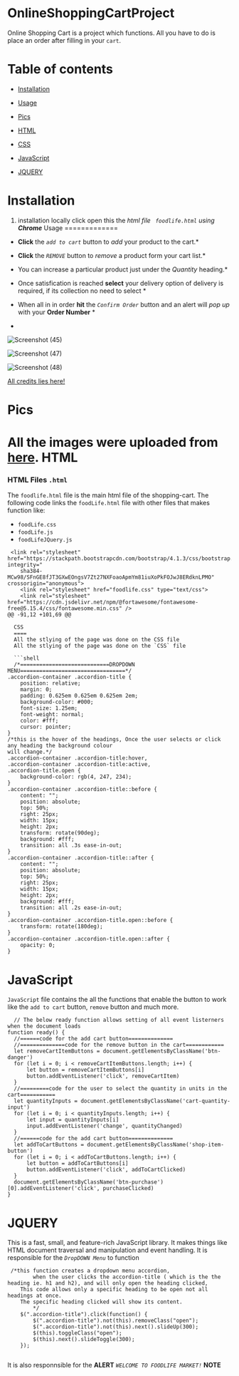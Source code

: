  OnlineShoppingCartProject
 ==========================
 
 Online Shopping Cart is a project which functions. All you have to do is place an order after filling in your `cart`.
 
 Table of contents
==================
<!--ts-->
   * [Installation](#installation)
   
   * [Usage](#usage)
   * [Pics](#pics)
   * [HTML](#HTML)
   * [CSS](#CSS)
   * [JavaScript](#JavaScript)
   * [JQUERY](#JQUERY)
 <!--te-->
 
Installation
============
1. installation locally click open this the _html file ` foodlife.html` using **Chrome**_ 
Usage
=============
* **Click** the _`add to cart`_ button to _add_ your product to the cart.*
* **Click** the _`REMOVE`_ button to _remove_ a product form your cart list.*
* You can increase a particular product just under the _Quantity_ heading.*
* Once satisfication is reached **select** your delivery option of delivery is required, if its collection no need to select *

* When all in in order **hit** the _`Confirm Order`_ button and an alert will _pop up_ with your **Order Number** *
* 
![Screenshot (45)](https://user-images.githubusercontent.com/91991118/169141312-42ca50b6-ed00-4557-b037-08538a4fde5e.png)

![Screenshot (47)](https://user-images.githubusercontent.com/91991118/169141338-e9eed414-dde8-4c1e-a364-10aaa66cf392.png)

![Screenshot (48)](https://user-images.githubusercontent.com/91991118/169141378-e1ef2034-46da-4643-8e87-0f84707dd561.png)


[All credits lies here!](https://www.hyperiondev.com)


Pics
=====
All the images were uploaded from [here](https://www.google.com/search?q=fruits+and+vegetables+pictures&oq=fruits+and+&aqs=chrome.2.69i57j0i433i512j0i512j0i457i512j0i512l6.6717j0j15&sourceid=chrome&ie=UTF-8).
HTML
=====
### HTML Files `.html`
The `foodlife.html` file is the main html file of the shopping-cart.
The following code links the `foodLife.html` file with other files that makes function like:
* `foodLife.css`
* `foodLife.js`
* `foodLifeJQuery.js`
```shell
 <link rel="stylesheet" href="https://stackpath.bootstrapcdn.com/bootstrap/4.1.3/css/bootstrap.min.css" integrity="
    sha384-MCw98/SFnGE8fJT3GXwEOngsV7Zt27NXFoaoApmYm81iuXoPkFOJwJ8ERdknLPMO" crossorigin="anonymous">
    <link rel="stylesheet" href="foodlife.css" type="text/css">
    <link rel="stylesheet" href="https://cdn.jsdelivr.net/npm/@fortawesome/fontawesome-free@5.15.4/css/fontawesome.min.css" />
@@ -91,12 +101,69 @@

  CSS
  ====
  All the stlying of the page was done on the CSS file
  All the stlying of the page was done on the `CSS` file

  ```shell
  /*============================DROPDOWN MENU=================================*/
.accordion-container .accordion-title {
    position: relative;
    margin: 0;
    padding: 0.625em 0.625em 0.625em 2em;
    background-color: #000;
    font-size: 1.25em;
    font-weight: normal;
    color: #fff;
    cursor: pointer;
}
/*this is the hover of the headings, Once the user selects or click any heading the background colour
will change.*/
.accordion-container .accordion-title:hover,
.accordion-container .accordion-title:active,
.accordion-title.open {
    background-color: rgb(4, 247, 234);
}
.accordion-container .accordion-title::before {
    content: "";
    position: absolute;
    top: 50%;
    right: 25px;
    width: 15px;
    height: 2px;
    transform: rotate(90deg);
    background: #fff;
    transition: all .3s ease-in-out;
}
.accordion-container .accordion-title::after {
    content: "";
    position: absolute;
    top: 50%;
    right: 25px;
    width: 15px;
    height: 2px;
    background: #fff;
    transition: all .2s ease-in-out;
}
.accordion-container .accordion-title.open::before {
    transform: rotate(180deg);
}
.accordion-container .accordion-title.open::after {
    opacity: 0;
}
```


  JavaScript
  ===========

  `JavaScript` file contains the all the functions that enable the button to work like the `add to cart` button, `remove` button and much more.

  ```shell
    // The below ready function allows setting of all event listerners when the document loads
function ready() {
    //======code for the add cart button==============
    //==============code for the remove button in the cart============
    let removeCartItemButtons = document.getElementsByClassName('btn-danger')
    for (let i = 0; i < removeCartItemButtons.length; i++) {
        let button = removeCartItemButtons[i]
        button.addEventListener('click', removeCartItem)
    }
    //=========code for the user to select the quantity in units in the cart===========
    let quantityInputs = document.getElementsByClassName('cart-quantity-input')
    for (let i = 0; i < quantityInputs.length; i++) {
        let input = quantityInputs[i]
        input.addEventListener('change', quantityChanged)
    }
    //======code for the add cart button==============
    let addToCartButtons = document.getElementsByClassName('shop-item-button')
    for (let i = 0; i < addToCartButtons.length; i++) {
        let button = addToCartButtons[i]
        button.addEventListener('click', addToCartClicked)
    }
    document.getElementsByClassName('btn-purchase')[0].addEventListener('click', purchaseClicked)
}
```
  JQUERY
  =========
  
  This  is a fast, small, and feature-rich JavaScript library. It makes things like HTML document traversal and manipulation and event handling.
It is responsible for the _`DropDOWN Menu`_ to function
```shell
 /*this function creates a dropdown menu accordion,
        when the user clicks the accordion-title ( which is the the heading ie. h1 and h2), and will only open the heading clicked,
    This code allows only a specific heading to be open not all headings at once.
    The specific heading clicked will show its content.
        */
    $(".accordion-title").click(function() {
        $(".accordion-title").not(this).removeClass("open");
        $(".accordion-title").not(this).next().slideUp(300);
        $(this).toggleClass("open");
        $(this).next().slideToggle(300);
    });
    
 ```
  It is also responnsible for the **ALERT** _`WELCOME TO FOODLIFE MARKET!`_ **NOTE**
  

